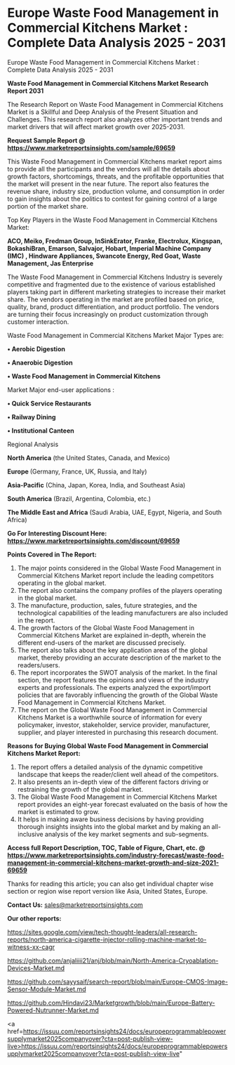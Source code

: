 # Europe Waste Food Management in Commercial Kitchens Market : Complete Data Analysis 2025 - 2031
 Europe Waste Food Management in Commercial Kitchens Market : Complete Data Analysis 2025 - 2031

<strong>Waste Food Management in Commercial Kitchens Market Research Report 2031</strong>

The Research Report on Waste Food Management in Commercial Kitchens Market is a Skillful and Deep Analysis of the Present Situation and Challenges. This research report also analyzes other important trends and market drivers that will affect market growth over 2025-2031.

<strong>Request Sample Report @ <a href=https://www.marketreportsinsights.com/sample/69659>https://www.marketreportsinsights.com/sample/69659</a></strong>

This Waste Food Management in Commercial Kitchens market report aims to provide all the participants and the vendors will all the details about growth factors, shortcomings, threats, and the profitable opportunities that the market will present in the near future. The report also features the revenue share, industry size, production volume, and consumption in order to gain insights about the politics to contest for gaining control of a large portion of the market share.

Top Key Players in the Waste Food Management in Commercial Kitchens Market:

<strong>ACO, Meiko, Fredman Group, InSinkErator, Franke, Electrolux, Kingspan, BokashiBran, Emarson, Salvajor, Hobart, Imperial Machine Company (IMC) , Hindware Appliances, Swancote Energy, Red Goat, Waste Management, Jas Enterprise</strong>

The Waste Food Management in Commercial Kitchens Industry is severely competitive and fragmented due to the existence of various established players taking part in different marketing strategies to increase their market share. The vendors operating in the market are profiled based on price, quality, brand, product differentiation, and product portfolio. The vendors are turning their focus increasingly on product customization through customer interaction.

Waste Food Management in Commercial Kitchens Market Major Types are:

<strong>• Aerobic Digestion

• Anaerobic Digestion

• Waste Food Management in Commercial Kitchens</strong>

Market Major end-user applications :

<strong>• Quick Service Restaurants

• Railway Dining

• Institutional Canteen</strong>

Regional Analysis

</u><strong><b>North America</b></strong> (the United States, Canada, and Mexico)

<strong><b>Europe </b></strong>(Germany, France, UK, Russia, and Italy)

<strong><b>Asia-Pacific</b></strong> (China, Japan, Korea, India, and Southeast Asia)

<strong><b>South America</b></strong> (Brazil, Argentina, Colombia, etc.)

<strong><b>The Middle East and Africa</b></strong> (Saudi Arabia, UAE, Egypt, Nigeria, and South Africa)

<strong>Go For Interesting Discount Here: <a href=https://www.marketreportsinsights.com/discount/69659>https://www.marketreportsinsights.com/discount/69659</a></strong>

<strong>Points Covered in The Report:</strong>
<ol>
  <li>The major points considered in the Global Waste Food Management in Commercial Kitchens Market report include the leading competitors operating in the global market.</li>
  <li>The report also contains the company profiles of the players operating in the global market.</li>
  <li>The manufacture, production, sales, future strategies, and the technological capabilities of the leading manufacturers are also included in the report.</li>
  <li>The growth factors of the Global Waste Food Management in Commercial Kitchens Market are explained in-depth, wherein the different end-users of the market are discussed precisely.</li>
  <li>The report also talks about the key application areas of the global market, thereby providing an accurate description of the market to the readers/users.</li>
  <li>The report incorporates the SWOT analysis of the market. In the final section, the report features the opinions and views of the industry experts and professionals. The experts analyzed the export/import policies that are favorably influencing the growth of the Global Waste Food Management in Commercial Kitchens Market.</li>
  <li>The report on the Global Waste Food Management in Commercial Kitchens Market is a worthwhile source of information for every policymaker, investor, stakeholder, service provider, manufacturer, supplier, and player interested in purchasing this research document.</li>
</ol>
<strong>Reasons for Buying Global Waste Food Management in Commercial Kitchens Market Report:</strong>

<ol>
  <li>The report offers a detailed analysis of the dynamic competitive landscape that keeps the reader/client well ahead of the competitors.</li>
  <li>It also presents an in-depth view of the different factors driving or restraining the growth of the global market.</li>
  <li>The Global Waste Food Management in Commercial Kitchens Market report provides an eight-year forecast evaluated on the basis of how the market is estimated to grow.</li>
  <li>It helps in making aware business decisions by having providing thorough insights insights into the global market and by making an all-inclusive analysis of the key market segments and sub-segments.</li>
</ol>
<strong>Access full Report Description, TOC, Table of Figure, Chart, etc. @ <a href=https://www.marketreportsinsights.com/industry-forecast/waste-food-management-in-commercial-kitchens-market-growth-and-size-2021-69659>https://www.marketreportsinsights.com/industry-forecast/waste-food-management-in-commercial-kitchens-market-growth-and-size-2021-69659</a></strong>


Thanks for reading this article; you can also get individual chapter wise section or region wise report version like Asia, United States, Europe.

<strong>Contact Us:</strong>
sales@marketreportsinsights.com

<strong>Our other reports:</strong>

<a href=https://sites.google.com/view/tech-thought-leaders/all-research-reports/north-america-cigarette-injector-rolling-machine-market-to-witness-xx-cagr>https://sites.google.com/view/tech-thought-leaders/all-research-reports/north-america-cigarette-injector-rolling-machine-market-to-witness-xx-cagr</a>

<a href=https://github.com/anjaliiii21/anj/blob/main/North-America-Cryoablation-Devices-Market.md>https://github.com/anjaliiii21/anj/blob/main/North-America-Cryoablation-Devices-Market.md</a>

<a href=https://github.com/sayysaif/search-report/blob/main/Europe-CMOS-Image-Sensor-Module-Market.md>https://github.com/sayysaif/search-report/blob/main/Europe-CMOS-Image-Sensor-Module-Market.md</a>

<a href=https://github.com/Hindavi23/Marketgrowth/blob/main/Europe-Battery-Powered-Nutrunner-Market.md>https://github.com/Hindavi23/Marketgrowth/blob/main/Europe-Battery-Powered-Nutrunner-Market.md</a>

<a href=https://issuu.com/reportsinsights24/docs/europeprogrammablepowersupplymarket2025companyover?cta=post-publish-view-live>https://issuu.com/reportsinsights24/docs/europeprogrammablepowersupplymarket2025companyover?cta=post-publish-view-live</a>"
